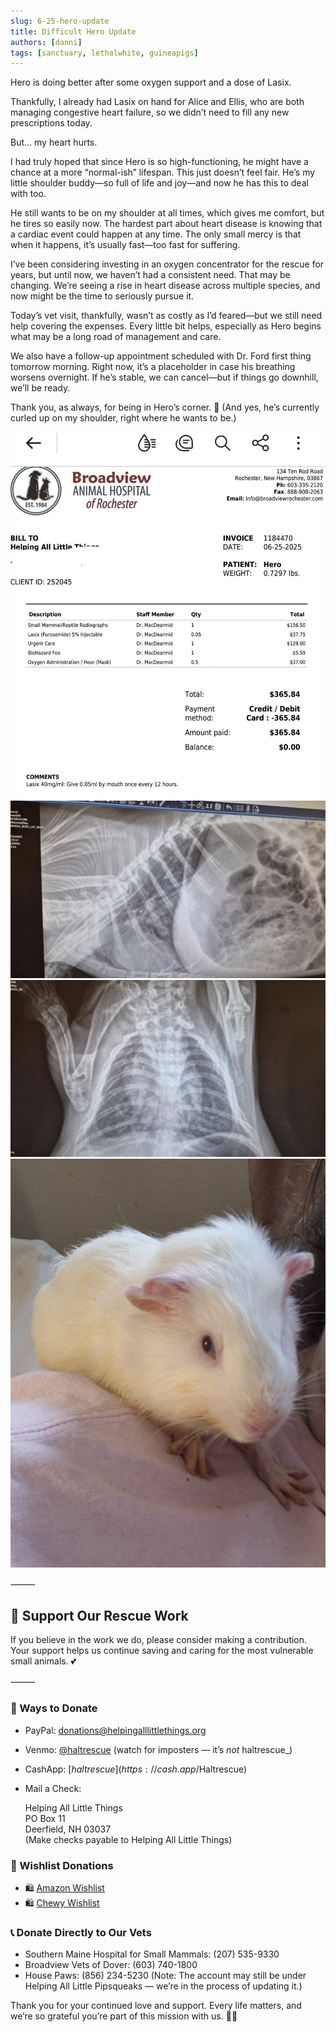 ```yaml
---
slug: 6-25-hero-update
title: Difficult Hero Update
authors: [danni]
tags: [sanctuary, lethalwhite, guineapigs]
---
```


Hero is doing better after some oxygen support and a dose of Lasix.

<!-- truncate -->

Thankfully, I already had Lasix on hand for Alice and Ellis, who are both managing congestive heart failure, so we didn’t need to fill any new prescriptions today.

But… my heart hurts.

I had truly hoped that since Hero is so high-functioning, he might have a chance at a more “normal-ish” lifespan. This just doesn’t feel fair. He’s my little shoulder buddy—so full of life and joy—and now he has this to deal with too.

He still wants to be on my shoulder at all times, which gives me comfort, but he tires so easily now.
The hardest part about heart disease is knowing that a cardiac event could happen at any time. The only small mercy is that when it happens, it’s usually fast—too fast for suffering.

I’ve been considering investing in an oxygen concentrator for the rescue for years, but until now, we haven’t had a consistent need. That may be changing. We’re seeing a rise in heart disease across multiple species, and now might be the time to seriously pursue it.

Today’s vet visit, thankfully, wasn’t as costly as I’d feared—but we still need help covering the expenses. Every little bit helps, especially as Hero begins what may be a long road of management and care.

We also have a follow-up appointment scheduled with Dr. Ford first thing tomorrow morning. Right now, it’s a placeholder in case his breathing worsens overnight. If he’s stable, we can cancel—but if things go downhill, we’ll be ready.

Thank you, as always, for being in Hero’s corner. 💛
(And yes, he’s currently curled up on my shoulder, right where he wants to be.)

![Hero](hero625-1.jpg)
![Hero](hero625-2.jpg)
![Hero](hero625-3.jpg)
![Hero](hero625-4.jpg)

⸻

## 🙏  Support Our Rescue Work

If you believe in the work we do, please consider making a contribution.
Your support helps us continue saving and caring for the most vulnerable small animals. 💕

⸻

### 💸  Ways to Donate
 - PayPal: donations@helpingalllittlethings.org
 - Venmo: [@haltrescue](https://account.venmo.com/u/haltrescue) (watch for imposters — it’s _not_ haltrescue_)
 - CashApp: [$haltrescue](https://cash.app/$Haltrescue)
 - Mail a Check:  
  
    Helping All Little Things    
    PO Box 11    
    Deerfield, NH 03037    
    (Make checks payable to Helping All Little Things)    


### 🛒 Wishlist Donations
 - 🛍️ [Amazon Wishlist](https://tinyurl.com/HALT-Amazon-Wishlist)
 - 🛍️ [Chewy Wishlist](https://tinyurl.com/HALT-Chewy-Wishlist)


### 📞 Donate Directly to Our Vets
 - Southern Maine Hospital for Small Mammals: (207) 535-9330
 - Broadview Vets of Dover: (603) 740-1800
 - House Paws: (856) 234-5230
(Note: The account may still be under Helping All Little Pipsqueaks — we’re in the process of updating it.)

Thank you for your continued love and support.
Every life matters, and we’re so grateful you’re part of this mission with us. 🐹💕
